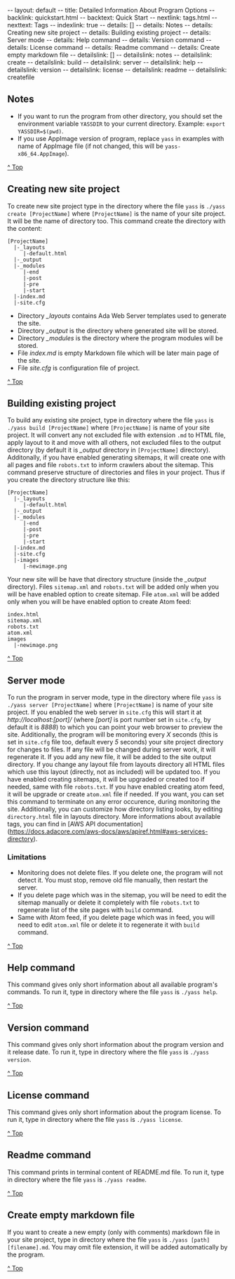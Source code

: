 -- layout: default
-- title: Detailed Information About Program Options
-- backlink: quickstart.html
-- backtext: Quick Start
-- nextlink: tags.html
-- nexttext: Tags
-- indexlink: true
-- details: []
-- details: Notes
-- details: Creating new site project
-- details: Building existing project
-- details: Server mode
-- details: Help command
-- details: Version command
-- details: License command
-- details: Readme command
-- details: Create empty markdown file
-- detailslink: []
-- detailslink: notes
-- detailslink: create
-- detailslink: build
-- detailslink: server
-- detailslink: help
-- detailslink: version
-- detailslink: license
-- detailslink: readme
-- detailslink: createfile
## <a name="notes"></a>Notes
* If you want to run the program from other directory, you should set the
  environment variable `YASSDIR` to your current directory. Example:
  `export YASSDIR=$(pwd)`.
* If you use AppImage version of program, replace `yass` in examples with
  name of AppImage file (if not changed, this will be `yass-x86_64.AppImage`).

<a href="#top">^ Top</a>

## <a name="create"></a>Creating new site project

To create new site project type in the directory where the file `yass` is
`./yass create [ProjectName]` where `[ProjectName]` is the name of your site
project. It will be the name of directory too. This command create the
directory with the content:

    [ProjectName]
      |-_layouts
         |-default.html
      |-_output
      |-_modules
         |-end
         |-post
         |-pre
         |-start
      |-index.md
      |-site.cfg

* Directory *_layouts* contains Ada Web Server templates used to generate the
  site.
* Directory *_output* is the directory where generated site will be stored.
* Directory *_modules* is the directory where the program modules will be
  stored.
* File *index.md* is empty Markdown file which will be later main page of the
  site.
* File *site.cfg* is configuration file of project.

<a href="#top">^ Top</a>

## <a name="build"></a>Building existing project

To build any existing site project, type in directory where the file `yass`
is `./yass build [ProjectName]` where `[ProjectName]` is name of your site
project. It will convert any not excluded file with extension `.md` to
HTML file, apply layout to it and move with all others, not excluded files
to the output directory (by default it is *_output* directory in `[ProjectName]`
directory). Additonally, if you have enabled generating sitemaps, it will
create one with all pages and file `robots.txt` to inform crawlers about the
sitemap. This command preserve structure of directories and files in
your project. Thus if you create the directory structure like this:

    [ProjectName]
      |-_layouts
         |-default.html
      |-_output
      |-_modules
         |-end
         |-post
         |-pre
         |-start
      |-index.md
      |-site.cfg
      |-images
         |-newimage.png

Your new site will be have that directory structure (inside the *_output*
directory). Files `sitemap.xml` and `robots.txt` will be added only when
you will be have enabled option to create sitemap. File `atom.xml` will
be added only when you will be have enabled option to create Atom feed:

    index.html
    sitemap.xml
    robots.txt
    atom.xml
    images
      |-newimage.png

<a href="#top">^ Top</a>

## <a name="server"></a>Server mode

To run the program in server mode, type in the directory where file `yass`
is `./yass server [ProjectName]` where `[ProjectName]` is name of your site
project. If you enabled the web server in `site.cfg` this will start it
at *http://localhost:[port]/* (where *[port]* is port number set in `site.cfg`,
by default it is *8888*) to which you can point your web browser to preview
the site. Additionally, the program will be monitoring every *X* seconds (this
is set in `site.cfg` file too, default every *5* seconds) your site project
directory for changes to files. If any file will be changed during server work,
it will regenerate it. If you add any new file, it will be added to the site
output directory. If you change any layout file from layouts directory all
HTML files which use this layout (directly, not as included) will be updated
too. If you have enabled creating sitemaps, it will be upgraded or created too
if needed, same with file `robots.txt`. If you have enabled creating atom feed,
it will be upgrade or create `atom.xml` file if needed. If you want, you can
set this command to terminate on any error occurence, during monitoring the
site. Additionally, you can customize how directory listing looks, by editing
`directory.html` file in layouts directory. More informations about available
tags, you can find in [AWS API documentation]
(https://docs.adacore.com/aws-docs/aws/apiref.html#aws-services-directory).

### Limitations
- Monitoring does not delete files. If you delete one, the program will not
  detect it. You must stop, remove old file manually, then restart the server.
- If you delete page which was in the sitemap, you will be need to edit the
  sitemap manually or delete it completely with file `robots.txt` to
  regenerate list of the site pages with `build` command.
- Same with Atom feed, if you delete page which was in feed, you will need to
  edit `atom.xml` file or delete it to regenerate it with `build` command.

<a href="#top">^ Top</a>

## <a name="help"></a>Help command

This command gives only short information about all available program's
commands. To run it, type in directory where the file `yass` is `./yass help`.

<a href="#top">^ Top</a>

## <a name="version"></a>Version command

This command gives only short information about the program version and it
release date. To run it, type in directory where the file `yass` is
`./yass version`.

<a href="#top">^ Top</a>

## <a name="license"></a>License command

This command gives only short information about the program license. To run
it, type in directory where the file `yass` is `./yass license`.

<a href="#top">^ Top</a>

## <a name="readme"></a>Readme command

This command prints in terminal content of README.md file. To run it, type in
directory where the file `yass` is `./yass readme`.

<a href="#top">^ Top</a>

## <a name="createfile"></a>Create empty markdown file

If you want to create a new empty (only with comments) markdown file in your
site project, type in directory where the file `yass` is
`./yass [path][filename].md`. You may omit file extension, it will be added
automatically by the program.

<a href="#top">^ Top</a>
